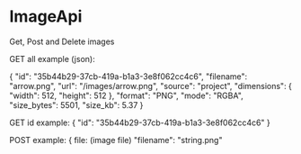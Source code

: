 # ImageApi
Get, Post and Delete images

GET all example (json):

{
    "id": "35b44b29-37cb-419a-b1a3-3e8f062cc4c6",
    "filename": "arrow.png",
    "url": "/images/arrow.png",
    "source": "project",
    "dimensions": {
      "width": 512,
      "height": 512
    },
    "format": "PNG",
    "mode": "RGBA",
    "size_bytes": 5501,
    "size_kb": 5.37
  }


GET id example:
{
  "id": "35b44b29-37cb-419a-b1a3-3e8f062cc4c6"
}


POST example:
{
  file: (image file)
  "filename": "string.png"
